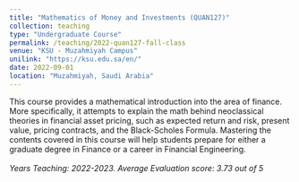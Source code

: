 ```yaml
---
title: "Mathematics of Money and Investments (QUAN127)"
collection: teaching
type: "Undergraduate Course"
permalink: /teaching/2022-quan127-fall-class
venue: "KSU - Muzahmiyah Campus"
unilink: "https://ksu.edu.sa/en/"
date: 2022-09-01
location: "Muzahmiyah, Saudi Arabia"
---
```

This course provides a mathematical introduction into the area of finance. More specifically, it attempts to explain the math behind neoclassical theories in financial asset pricing, such as expected return and risk, present value, pricing contracts, and the Black-Scholes Formula. Mastering the contents covered in this course will help students prepare for either a graduate degree in Finance or a career in Financial Engineering. <br/> <br/> *Years Teaching: 2022-2023. Average Evaluation score: 3.73 out of 5*